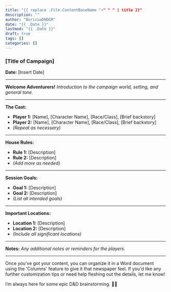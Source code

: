 ```yaml
---
title: "{{ replace .File.ContentBaseName "-" " " | title }}"
description: ""
author: "BoricuaDNDGM"
date: "{{ .Date }}"
lastmod: "{{ .Date }}"
draft: true
tags: []
categories: []
---
```


### [Title of Campaign]
**Date:** [Insert Date]

---

**Welcome Adventurers!**
*Introduction to the campaign world, setting, and general tone.*

---

**The Cast:**
- **Player 1:** [Name], [Character Name], [Race/Class], [Brief backstory]
- **Player 2:** [Name], [Character Name], [Race/Class], [Brief backstory]
- *(Repeat as necessary)*

---

**House Rules:**
- **Rule 1:** [Description]
- **Rule 2:** [Description]
- *(Add more as needed)*

---

**Session Goals:**
- **Goal 1:** [Description]
- **Goal 2:** [Description]
- *(List all intended goals)*

---

**Important Locations:**
- **Location 1:** [Description]
- **Location 2:** [Description]
- *(Include all significant locations)*

---

**Notes:**
*Any additional notes or reminders for the players.*

---

Once you've got your content, you can organize it in a Word document using the 'Columns' feature to give it that newspaper feel. If you'd like any further customization tips or need help fleshing out the details, let me know!

I’m always here for some epic D&D brainstorming. 🎲📜